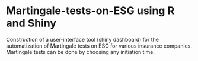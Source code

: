 # Martingale-tests-on-ESG using R and Shiny
Construction of a user-interface tool (shiny dashboard) for the automatization of Martingale tests on ESG for various insurance companies.
Martingale tests can be done by choosing any initiation time.
